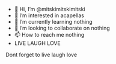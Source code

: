 - 👋 Hi, I’m @mitskimitskimitski
- 👀 I’m interested in acapellas
- 🌱 I’m currently learning nothing
- 💞️ I’m looking to collaborate on nothing
- 📫 How to reach me nothing
-    LIVE LAUGH LOVE 
<!---
mitskimitskimitski/mitskimitskimitski is a ✨ special ✨ repository because its `README.md` (this file) appears on your GitHub profile.
You can click the Preview link to take a look at your changes.
--->
Dont forget to live laugh love
